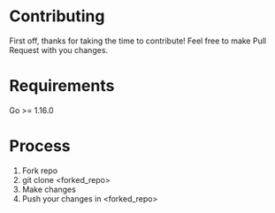 # Contributing

First off, thanks for taking the time to contribute! Feel free to make Pull Request with you changes.

# Requirements

Go >= 1.16.0

# Process

1. Fork repo
2. git clone <forked_repo>
3. Make changes
4. Push your changes in <forked_repo>
